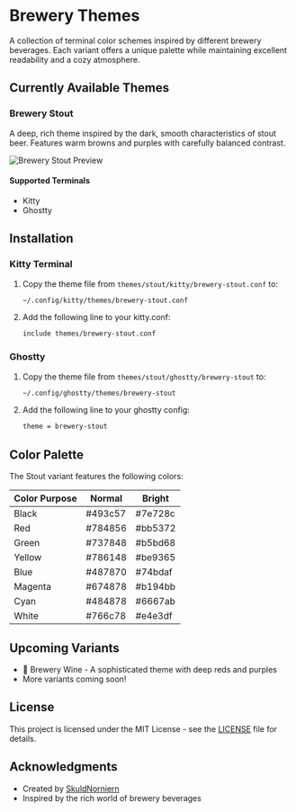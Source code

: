 # Brewery Themes

A collection of terminal color schemes inspired by different brewery beverages. Each variant offers a unique palette while maintaining excellent readability and a cozy atmosphere.

## Currently Available Themes

### Brewery Stout
A deep, rich theme inspired by the dark, smooth characteristics of stout beer. Features warm browns and purples with carefully balanced contrast.

![Brewery Stout Preview](themes/stout/screenshots/stout-preview.png)

#### Supported Terminals
- Kitty
- Ghostty

## Installation

### Kitty Terminal
1. Copy the theme file from `themes/stout/kitty/brewery-stout.conf` to:
   ```bash
   ~/.config/kitty/themes/brewery-stout.conf
   ```
2. Add the following line to your kitty.conf:
   ```bash
   include themes/brewery-stout.conf
   ```

### Ghostty
1. Copy the theme file from `themes/stout/ghostty/brewery-stout` to:
   ```bash
   ~/.config/ghostty/themes/brewery-stout
   ```
2. Add the following line to your ghostty config:
   ```bash
   theme = brewery-stout
   ```

## Color Palette

The Stout variant features the following colors:

| Color Purpose | Normal | Bright |
|--------------|---------|---------|
| Black        | #493c57 | #7e728c |
| Red          | #784856 | #bb5372 |
| Green        | #737848 | #b5bd68 |
| Yellow       | #786148 | #be9365 |
| Blue         | #487870 | #74bdaf |
| Magenta      | #674878 | #b194bb |
| Cyan         | #484878 | #6667ab |
| White        | #766c78 | #e4e3df |

## Upcoming Variants
- 🍷 Brewery Wine - A sophisticated theme with deep reds and purples
- More variants coming soon!


## License

This project is licensed under the MIT License - see the [LICENSE](LICENSE) file for details.

## Acknowledgments

- Created by [SkuldNorniern](https://github.com/SkuldNorniern)
- Inspired by the rich world of brewery beverages